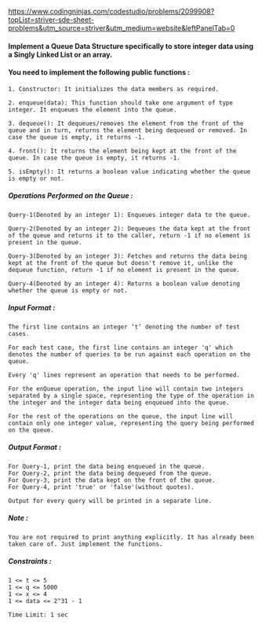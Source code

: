 https://www.codingninjas.com/codestudio/problems/2099908?topList=striver-sde-sheet-problems&utm_source=striver&utm_medium=website&leftPanelTab=0

<div _ngcontent-serverapp-c204="" class="description ng-star-inserted"><h4 id="implement-a-queue-data-structure-specifically-to-store-integer-data-using-a-singly-linked-list-or-an-array">Implement a Queue Data Structure specifically to store integer data using a Singly Linked List or an array.</h4>

<h4 id="you-need-to-implement-the-following-public-functions">You need to implement the following public functions :</h4>

<pre><code>1. Constructor: It initializes the data members as required.

2. enqueue(data): This function should take one argument of type integer. It enqueues the element into the queue.

3. dequeue(): It dequeues/removes the element from the front of the queue and in turn, returns the element being dequeued or removed. In case the queue is empty, it returns -1.

4. front(): It returns the element being kept at the front of the queue. In case the queue is empty, it returns -1.

5. isEmpty(): It returns a boolean value indicating whether the queue is empty or not.
</code></pre>

<h5 id="operations-performed-on-the-queue">Operations Performed on the Queue :</h5>

<pre><code>Query-1(Denoted by an integer 1): Enqueues integer data to the queue.

Query-2(Denoted by an integer 2): Dequeues the data kept at the front of the queue and returns it to the caller, return -1 if no element is present in the queue.

Query-3(Denoted by an integer 3): Fetches and returns the data being kept at the front of the queue but doesn't remove it, unlike the dequeue function, return -1 if no element is present in the queue.

Query-4(Denoted by an integer 4): Returns a boolean value denoting whether the queue is empty or not.
</code></pre>

<h5 id="input-format">Input Format :</h5>

<pre><code>The first line contains an integer ‘t’ denoting the number of test cases.

For each test case, the first line contains an integer 'q' which denotes the number of queries to be run against each operation on the queue. 

Every 'q' lines represent an operation that needs to be performed.

For the enQueue operation, the input line will contain two integers separated by a single space, representing the type of the operation in the integer and the integer data being enqueued into the queue.

For the rest of the operations on the queue, the input line will contain only one integer value, representing the query being performed on the queue.
</code></pre>

<h5 id="output-format">Output Format :</h5>

<pre><code>For Query-1, print the data being enqueued in the queue.
For Query-2, print the data being dequeued from the queue.
For Query-3, print the data kept on the front of the queue.
For Query-4, print 'true' or 'false'(without quotes).

Output for every query will be printed in a separate line.
</code></pre>

<h5 id="note">Note :</h5>

<pre><code>You are not required to print anything explicitly. It has already been taken care of. Just implement the functions.
</code></pre>

<h5 id="constraints">Constraints :</h5>

<pre><code>1 &lt;= t &lt;= 5
1 &lt;= q &lt;= 5000
1 &lt;= x &lt;= 4
1 &lt;= data &lt;= 2^31 - 1

Time Limit: 1 sec
</code></pre>
</div>
